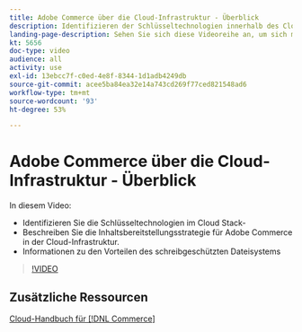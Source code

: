 ```yaml
---
title: Adobe Commerce über die Cloud-Infrastruktur - Überblick
description: Identifizieren der Schlüsseltechnologien innerhalb des Cloud-Stacks. Beschreiben der Strategie zur Bereitstellung von Inhalten für Adobe Commerce. Informationen zu den Vorteilen des schreibgeschützten Dateisystems.
landing-page-description: Sehen Sie sich diese Videoreihe an, um sich mit der Cloud-Infrastruktur vertraut zu machen, die für die Bereitstellung und Verwaltung von Adobe Commerce verwendet wird.
kt: 5656
doc-type: video
audience: all
activity: use
exl-id: 13ebcc7f-c0ed-4e8f-8344-1d1adb4249db
source-git-commit: acee5ba84ea32e14a743cd269f77ced821548ad6
workflow-type: tm+mt
source-wordcount: '93'
ht-degree: 53%

---
```


# Adobe Commerce über die Cloud-Infrastruktur - Überblick

In diesem Video:

- Identifizieren Sie die Schlüsseltechnologien im Cloud Stack-&#x200B;
- Beschreiben Sie die Inhaltsbereitstellungsstrategie für Adobe Commerce in der Cloud-Infrastruktur.
- Informationen zu den Vorteilen des schreibgeschützten Dateisystems

>[!VIDEO](https://video.tv.adobe.com/v/35298?quality=12&learn=on)

## Zusätzliche Ressourcen

[Cloud-Handbuch für [!DNL Commerce]](https://devdocs.magento.com/cloud/bk-cloud.html)
